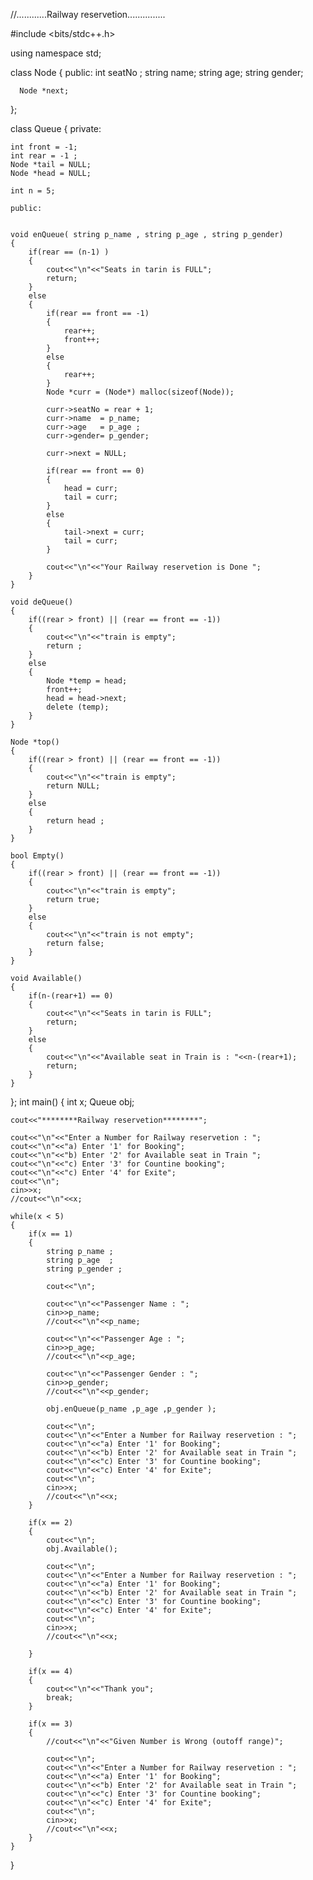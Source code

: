//............Railway reservetion...............

#include <bits/stdc++.h>

using namespace std;

class Node
{
    public:
      int seatNo ;
      string name;
      string age;
      string gender;
      
      Node *next;
};

class Queue
{
    private:
    
    int front = -1;
    int rear = -1 ;
    Node *tail = NULL;
    Node *head = NULL;
    
    int n = 5;
    
    public:
    
    
    void enQueue( string p_name , string p_age , string p_gender)
    {
        if(rear == (n-1) )
        {
            cout<<"\n"<<"Seats in tarin is FULL";
            return;
        }
        else
        {
            if(rear == front == -1)
            {
                rear++;
                front++;
            }
            else
            {
                rear++;
            }
            Node *curr = (Node*) malloc(sizeof(Node));
            
            curr->seatNo = rear + 1;
            curr->name  = p_name;
            curr->age   = p_age ;
            curr->gender= p_gender;
            
            curr->next = NULL;
            
            if(rear == front == 0)
            {
                head = curr;
                tail = curr;
            }
            else
            {
                tail->next = curr;
                tail = curr;
            }
            
            cout<<"\n"<<"Your Railway reservetion is Done ";
        }
    }
    
    void deQueue()
    {
        if((rear > front) || (rear == front == -1))
        {
            cout<<"\n"<<"train is empty";
            return ;
        }
        else
        {
            Node *temp = head;
            front++;
            head = head->next;
            delete (temp);
        }
    }
    
    Node *top()
    {
        if((rear > front) || (rear == front == -1))
        {
            cout<<"\n"<<"train is empty";
            return NULL;
        }
        else
        {
            return head ;
        }
    }
    
    bool Empty()
    {
        if((rear > front) || (rear == front == -1))
        {
            cout<<"\n"<<"train is empty";
            return true;
        }
        else
        {
            cout<<"\n"<<"train is not empty";
            return false;
        }
    }
    
    void Available()
    {
        if(n-(rear+1) == 0)
        {
            cout<<"\n"<<"Seats in tarin is FULL";
            return;
        }
        else
        {
            cout<<"\n"<<"Available seat in Train is : "<<n-(rear+1);
            return;
        }
    }
    
};
int main()
{
    int x;
    Queue obj;
    
    cout<<"********Railway reservetion********";

    cout<<"\n"<<"Enter a Number for Railway reservetion : ";
    cout<<"\n"<<"a) Enter '1' for Booking";
    cout<<"\n"<<"b) Enter '2' for Available seat in Train ";
    cout<<"\n"<<"c) Enter '3' for Countine booking";
    cout<<"\n"<<"c) Enter '4' for Exite";
    cout<<"\n";
    cin>>x;
    //cout<<"\n"<<x;
    
    while(x < 5)
    {
        if(x == 1)
        {
            string p_name ;
            string p_age  ;
            string p_gender ;
            
            cout<<"\n";
            
            cout<<"\n"<<"Passenger Name : ";
            cin>>p_name;
            //cout<<"\n"<<p_name;
            
            cout<<"\n"<<"Passenger Age : ";
            cin>>p_age;
            //cout<<"\n"<<p_age;
            
            cout<<"\n"<<"Passenger Gender : ";
            cin>>p_gender;
            //cout<<"\n"<<p_gender;
            
            obj.enQueue(p_name ,p_age ,p_gender );
            
            cout<<"\n";
            cout<<"\n"<<"Enter a Number for Railway reservetion : ";
            cout<<"\n"<<"a) Enter '1' for Booking";
            cout<<"\n"<<"b) Enter '2' for Available seat in Train ";
            cout<<"\n"<<"c) Enter '3' for Countine booking";
            cout<<"\n"<<"c) Enter '4' for Exite";
            cout<<"\n";
            cin>>x;
            //cout<<"\n"<<x;
        }
        
        if(x == 2)
        {
            cout<<"\n";
            obj.Available();
            
            cout<<"\n";
            cout<<"\n"<<"Enter a Number for Railway reservetion : ";
            cout<<"\n"<<"a) Enter '1' for Booking";
            cout<<"\n"<<"b) Enter '2' for Available seat in Train ";
            cout<<"\n"<<"c) Enter '3' for Countine booking";
            cout<<"\n"<<"c) Enter '4' for Exite";
            cout<<"\n";
            cin>>x;
            //cout<<"\n"<<x;
            
        }
        
        if(x == 4)
        {
            cout<<"\n"<<"Thank you";
            break; 
        }
        
        if(x == 3)
        {
            //cout<<"\n"<<"Given Number is Wrong (outoff range)";
            
            cout<<"\n";
            cout<<"\n"<<"Enter a Number for Railway reservetion : ";
            cout<<"\n"<<"a) Enter '1' for Booking";
            cout<<"\n"<<"b) Enter '2' for Available seat in Train ";
            cout<<"\n"<<"c) Enter '3' for Countine booking";
            cout<<"\n"<<"c) Enter '4' for Exite";
            cout<<"\n";
            cin>>x;
            //cout<<"\n"<<x;
        }
    }
    
}
